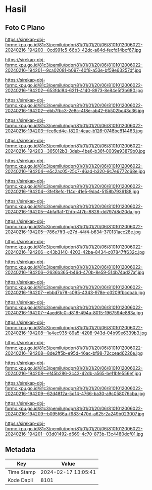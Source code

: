 # Hasil

## Foto C Plano

https://sirekap-obj-formc.kpu.go.id/81c3/pemilu/pdpr/81/01/01/20/06/8101012006022-20240216-194200--0cd991c5-66b3-42dc-a64d-fecfd14bcf67.jpg

https://sirekap-obj-formc.kpu.go.id/81c3/pemilu/pdpr/81/01/01/20/06/8101012006022-20240216-194201--9ca02081-b097-40f8-a53e-bf59e63257df.jpg

https://sirekap-obj-formc.kpu.go.id/81c3/pemilu/pdpr/81/01/01/20/06/8101012006022-20240216-194202--653fdd84-6211-4140-8973-8e84e5f3b680.jpg

https://sirekap-obj-formc.kpu.go.id/81c3/pemilu/pdpr/81/01/01/20/06/8101012006022-20240216-194202--ebb7fbc3-2e8c-4f8e-ab42-6b502bc43c36.jpg

https://sirekap-obj-formc.kpu.go.id/81c3/pemilu/pdpr/81/01/01/20/06/8101012006022-20240216-194203--fce6ed4e-f820-4cac-b126-0748bc814463.jpg

https://sirekap-obj-formc.kpu.go.id/81c3/pemilu/pdpr/81/01/01/20/06/8101012006022-20240216-194203--365012b3-3deb-4be6-b36f-0039e93879b0.jpg

https://sirekap-obj-formc.kpu.go.id/81c3/pemilu/pdpr/81/01/01/20/06/8101012006022-20240216-194204--e5c2ac05-25c7-46ad-b320-9c7e6772c68e.jpg

https://sirekap-obj-formc.kpu.go.id/81c3/pemilu/pdpr/81/01/01/20/06/8101012006022-20240216-194204--3fef8efc-114d-41e5-9da4-5158b7936188.jpg

https://sirekap-obj-formc.kpu.go.id/81c3/pemilu/pdpr/81/01/01/20/06/8101012006022-20240216-194205--4bfaffa1-12db-4f7b-8828-dd797d8d20da.jpg

https://sirekap-obj-formc.kpu.go.id/81c3/pemilu/pdpr/81/01/01/20/06/8101012006022-20240216-194205--786e7ff3-e27d-44f4-b634-370131acc28e.jpg

https://sirekap-obj-formc.kpu.go.id/81c3/pemilu/pdpr/81/01/01/20/06/8101012006022-20240216-194206--c43b3140-4203-42ba-8434-c07847ff632c.jpg

https://sirekap-obj-formc.kpu.go.id/81c3/pemilu/pdpr/81/01/01/20/06/8101012006022-20240216-194206--2636b365-b46d-470b-8e59-514b74ad27af.jpg

https://sirekap-obj-formc.kpu.go.id/81c3/pemilu/pdpr/81/01/01/20/06/8101012006022-20240216-194207--ebbd7b78-c095-4343-978e-c0209fbccbab.jpg

https://sirekap-obj-formc.kpu.go.id/81c3/pemilu/pdpr/81/01/01/20/06/8101012006022-20240216-194207--4aed6fc0-d818-494a-8015-1967594e883a.jpg

https://sirekap-obj-formc.kpu.go.id/81c3/pemilu/pdpr/81/01/01/20/06/8101012006022-20240216-194208--1e4ec935-89a5-4208-943d-04b99e6339b3.jpg

https://sirekap-obj-formc.kpu.go.id/81c3/pemilu/pdpr/81/01/01/20/06/8101012006022-20240216-194208--8de2ff5b-e95d-46ac-bf98-72ccead6226e.jpg

https://sirekap-obj-formc.kpu.go.id/81c3/pemilu/pdpr/81/01/01/20/06/8101012006022-20240216-194208--ef45b286-3c43-42db-a565-be11bfe556ef.jpg

https://sirekap-obj-formc.kpu.go.id/81c3/pemilu/pdpr/81/01/01/20/06/8101012006022-20240216-194209--62d4812a-5d14-4766-ba30-a9c058076cba.jpg

https://sirekap-obj-formc.kpu.go.id/81c3/pemilu/pdpr/81/01/01/20/06/8101012006022-20240216-194209--b095f66a-f983-470d-a625-2a249b023007.jpg

https://sirekap-obj-formc.kpu.go.id/81c3/pemilu/pdpr/81/01/01/20/06/8101012006022-20240216-194201--03d01492-d669-4c70-873b-13c4480dcf01.jpg


## Metadata

| Key        | Value               |
| ---------- | ------------------- |
| Time Stamp | 2024-02-17 13:05:41 |
| Kode Dapil | 8101                |



